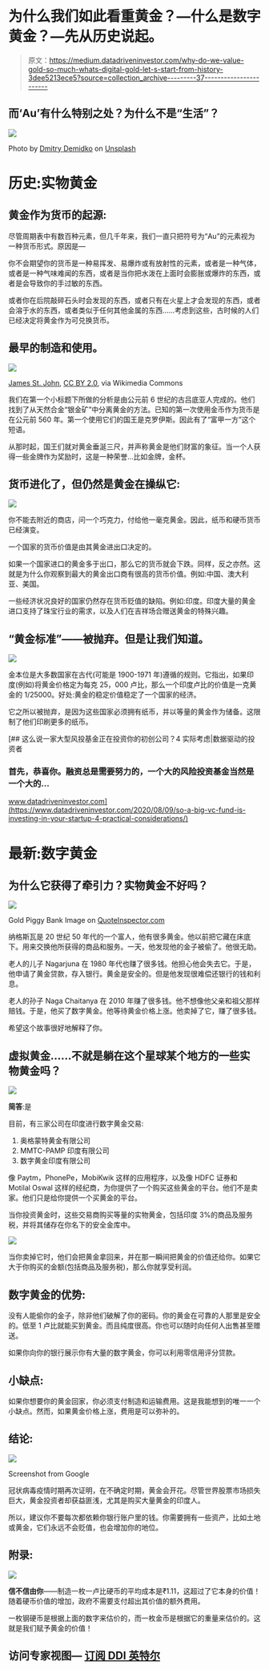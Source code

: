 # 为什么我们如此看重黄金？—什么是数字黄金？—先从历史说起。

> 原文：<https://medium.datadriveninvestor.com/why-do-we-value-gold-so-much-whats-digital-gold-let-s-start-from-history-3dee5213ece5?source=collection_archive---------37----------------------->

## 而‘Au’有什么特别之处？为什么不是“生活”？

![](img/42dbaab1b17040b9c3172b1390b49445.png)

Photo by [Dmitry Demidko](https://unsplash.com/@wildbook?utm_source=medium&utm_medium=referral) on [Unsplash](https://unsplash.com?utm_source=medium&utm_medium=referral)

# 历史:实物黄金

## 黄金作为货币的起源:

尽管周期表中有数百种元素，但几千年来，我们一直只把符号为“Au”的元素视为一种货币形式。原因是—

你不会期望你的货币是一种易挥发、易爆炸或有放射性的元素，或者是一种气体，或者是一种气味难闻的东西，或者是当你把水泼在上面时会膨胀或爆炸的东西，或者是会导致你的手过敏的东西。

或者你在后院敲碎石头时会发现的东西，或者只有在火星上才会发现的东西，或者会溶于水的东西，或者类似于任何其他金属的东西……考虑到这些，古时候的人们已经决定将黄金作为可兑换货币。

## 最早的制造和使用。

![](img/0a5f1bda2a0cc0824377bddbe5dfb44b.png)

[James St. John](https://commons.wikimedia.org/wiki/File:Gold_nugget_(Australia)_4_(16848647509).jpg), [CC BY 2.0](https://creativecommons.org/licenses/by/2.0), via Wikimedia Commons

我们在第一个小标题下所做的分析是由公元前 6 世纪的古吕底亚人完成的。他们找到了从天然合金“银金矿”中分离黄金的方法。已知的第一次使用金币作为货币是在公元前 560 年。第一个使用它们的国王是克罗伊斯。因此有了“富甲一方”这个短语。

从那时起，国王们就对黄金垂涎三尺，并声称黄金是他们财富的象征。当一个人获得一些金牌作为奖励时，这是一种荣誉…比如金牌，金杯。

## 货币进化了，但仍然是黄金在操纵它:

![](img/5cfe944a6697d69336905c30a179ac5e.png)

你不能去附近的商店，问一个巧克力，付给他一毫克黄金。因此，纸币和硬币货币已经演变。

一个国家的货币价值是由其黄金进出口决定的。

如果一个国家进口的黄金多于出口，那么它的货币就会下跌。同样，反之亦然。这就是为什么你观察到最大的黄金出口商有很高的货币价值。例如:中国、澳大利亚、美国。

一些经济状况良好的国家仍然存在货币贬值的缺陷。例如:印度。印度大量的黄金进口支持了珠宝行业的需求，以及人们在吉祥场合赠送黄金的特殊兴趣。

## “黄金标准”——被抛弃。但是让我们知道。

![](img/0b3d8260aa06106985f25e129f828a27.png)

金本位是大多数国家在古代(可能是 1900-1971 年)遵循的规则。它指出，如果印度(例如)将黄金价格定为每克 25，000 卢比，那么一个印度卢比的价值是一克黄金的 1/25000。好处:黄金的稳定价值稳定了一个国家的经济。

它之所以被抛弃，是因为这些国家必须拥有纸币，并以等量的黄金作为储备。这限制了他们印刷更多的纸币。

[](https://www.datadriveninvestor.com/2020/08/09/so-a-big-vc-fund-is-investing-in-your-startup-4-practical-considerations/) [## 这么说一家大型风投基金正在投资你的初创公司？4 实际考虑|数据驱动的投资者

### 首先，恭喜你。融资总是需要努力的，一个大的风险投资基金当然是一个大的…

www.datadriveninvestor.com](https://www.datadriveninvestor.com/2020/08/09/so-a-big-vc-fund-is-investing-in-your-startup-4-practical-considerations/) 

# 最新:数字黄金

## 为什么它获得了牵引力？实物黄金不好吗？

![](img/355f94ffb819f895a23a64de22a81c71.png)

Gold Piggy Bank Image on [QuoteInspector.com](https://www.quoteinspector.com/images/investing/gold-piggy-bank-2/)

纳格斯瓦是 20 世纪 50 年代的一个富人，他有很多黄金。他以前把它藏在床底下。用来交换他所获得的商品和服务。一天，他发现他的金子被偷了。他很无助。

老人的儿子 Nagarjuna 在 1980 年代也赚了很多钱。他担心他会失去它。于是，他申请了黄金贷款，存入银行。黄金是安全的。但是他发现很难偿还银行的钱和利息。

老人的孙子 Naga Chaitanya 在 2010 年赚了很多钱。他不想像他父亲和祖父那样赔钱。于是，他买了数字黄金。他等待黄金价格上涨。他卖掉了它，赚了很多钱。

希望这个故事很好地解释了你。

## 虚拟黄金……不就是躺在这个星球某个地方的一些实物黄金吗？

![](img/8a2bacf5bd689fe6beb7d01462f7d1df.png)

**简答**:是

目前，有三家公司在印度进行数字黄金交易:

1.  奥格蒙特黄金有限公司
2.  MMTC-PAMP 印度有限公司
3.  数字黄金印度有限公司

像 Paytm，PhonePe，MobiKwik 这样的应用程序，以及像 HDFC 证券和 Motilal Oswal 这样的经纪商，为你提供了一个购买这些黄金的平台。他们不是卖家。他们只是给你提供一个买黄金的平台。

当你投资黄金时，这些交易商购买等量的实物黄金，包括印度 3%的商品及服务税，并将其储存在你名下的安全金库中。

![](img/1e1dc75405eb98bbf5916769f920f263.png)

当你卖掉它时，他们会把黄金拿回来，并在那一瞬间把黄金的价值还给你。如果它大于你购买的金额(包括商品及服务税)，那么你就享受利润。

## 数字黄金的优势:

没有人能偷你的金子，除非他们破解了你的密码。你的黄金在可靠的人那里是安全的。低至 1 卢比就能买到黄金。而且纯度很高。你也可以随时向任何人出售甚至赠送。

如果你向你的银行展示你有大量的数字黄金，你可以利用零信用评分贷款。

## 小缺点:

如果你想要你的黄金回家，你必须支付制造和运输费用。这是我能想到的唯一一个小缺点。然而，如果黄金价格上涨，费用是可以弥补的。

## 结论:

![](img/6d2ba084ac313a828a677ebbf92bec4f.png)

Screenshot from Google

冠状病毒疫情时期再次证明，在不确定时期，黄金会开花。尽管世界股票市场损失巨大，黄金投资者却获益匪浅，尤其是购买大量黄金的印度人。

所以，建议你不要每次都依赖你银行账户里的钱。你需要拥有一些资产，比如土地或黄金，它们永远不会贬值，也会增加你的地位。

## 附录:

![](img/e668d12700939fa01c64bc9beb9b90a4.png)

**信不信由你**——制造一枚一卢比硬币的平均成本是₹1.11，这超过了它本身的价值！随着硬币价值的增加，政府不需要支付超出其价值的额外费用。

一枚钢硬币是根据上面的数字来估价的，而一枚金币是根据它的重量来估价的。这就是我们赋予黄金的价值！

## 访问专家视图— [订阅 DDI 英特尔](https://datadriveninvestor.com/ddi-intel)